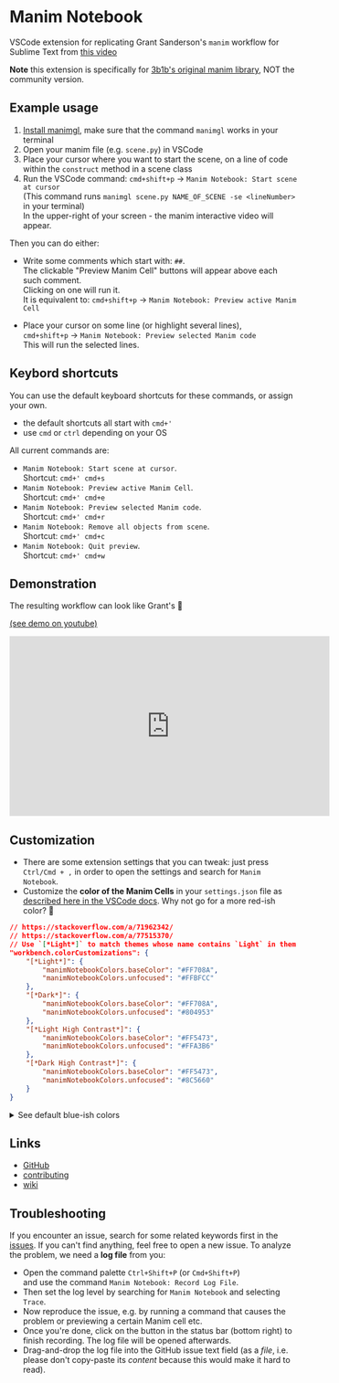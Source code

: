 # Manim Notebook

VSCode extension for replicating Grant Sanderson's `manim` workflow for Sublime Text from [this video](https://www.youtube.com/watch?v=rbu7Zu5X1zI)

**Note** this extension is specifically for [3b1b's original manim library](https://github.com/3b1b/manim), NOT the community version.


## Example usage

1. [Install manimgl](https://3b1b.github.io/manim/getting_started/installation.html), make sure that the command `manimgl` works in your terminal
2. Open your manim file (e.g. `scene.py`) in VSCode
3. Place your cursor where you want to start the scene, on a line of code within the `construct` method in a scene class
4. Run the VSCode command: `cmd+shift+p` -> `Manim Notebook: Start scene at cursor`  
    (This command runs `manimgl scene.py NAME_OF_SCENE -se <lineNumber>` in your terminal)  
    In the upper-right of your screen - the manim interactive video will appear.

Then you can do either:

- Write some comments which start with: `##`.  
    The clickable "Preview Manim Cell" buttons will appear above each such comment.  
    Clicking on one will run it.  
    It is equivalent to: `cmd+shift+p` -> `Manim Notebook: Preview active Manim Cell`

- Place your cursor on some line (or highlight several lines),  
    `cmd+shift+p` -> `Manim Notebook: Preview selected Manim code`  
    This will run the selected lines.


## Keybord shortcuts

You can use the default keyboard shortcuts for these commands, or assign your own.  

- the default shortcuts all start with `cmd+'`
- use `cmd` or `ctrl` depending on your OS

All current commands are:

- `Manim Notebook: Start scene at cursor`.  
    Shortcut: `cmd+' cmd+s`
- `Manim Notebook: Preview active Manim Cell`.  
    Shortcut: `cmd+' cmd+e`
- `Manim Notebook: Preview selected Manim code`.  
    Shortcut: `cmd+' cmd+r`
- `Manim Notebook: Remove all objects from scene`.  
    Shortcut: `cmd+' cmd+c`
- `Manim Notebook: Quit preview`.  
    Shortcut: `cmd+' cmd+w`


## Demonstration

The resulting workflow can look like Grant's 🥳

[(see demo on youtube)](https://www.youtube.com/watch?v=VaNHlFh0r5E)

<iframe width="560" height="315" src="https://www.youtube.com/embed/VaNHlFh0r5E?si=ClVdBSI1k_-mzKFr" title="YouTube video player" frameborder="0" allow="accelerometer; autoplay; clipboard-write; encrypted-media; gyroscope; picture-in-picture; web-share" referrerpolicy="strict-origin-when-cross-origin" allowfullscreen></iframe>


## Customization

- There are some extension settings that you can tweak: just press `Ctrl/Cmd + ,` in order to open the settings and search for `Manim Notebook`.
- Customize the **color of the Manim Cells** in your `settings.json` file as [described here in the VSCode docs](https://code.visualstudio.com/docs/getstarted/themes#_customize-a-color-theme). Why not go for a more red-ish color? 🎨


```json
// https://stackoverflow.com/a/71962342/
// https://stackoverflow.com/a/77515370/
// Use `[*Light*]` to match themes whose name contains `Light` in them.
"workbench.colorCustomizations": {
    "[*Light*]": {
        "manimNotebookColors.baseColor": "#FF708A",
        "manimNotebookColors.unfocused": "#FFBFCC"
    },
    "[*Dark*]": {
        "manimNotebookColors.baseColor": "#FF708A",
        "manimNotebookColors.unfocused": "#804953"
    },
    "[*Light High Contrast*]": {
        "manimNotebookColors.baseColor": "#FF5473",
        "manimNotebookColors.unfocused": "#FFA3B6"
    },
    "[*Dark High Contrast*]": {
        "manimNotebookColors.baseColor": "#FF5473",
        "manimNotebookColors.unfocused": "#8C5660"
    }
}
```

<details>

<summary>See default blue-ish colors</summary>

```json
// https://stackoverflow.com/a/71962342/
// https://stackoverflow.com/a/77515370/
// Use `[*Light*]` to match themes whose name contains `Light` in them.
"workbench.colorCustomizations": {
    "[*Light*]": {
        "manimNotebookColors.baseColor": "#2B7BD6",
        "manimNotebookColors.unfocused": "#DCE9F7"
    },
    "[*Dark*]": {
        "manimNotebookColors.baseColor": "#64A4ED",
        "manimNotebookColors.unfocused": "#39506B"
    },
    "[*Light High Contrast*]": {
        "manimNotebookColors.baseColor": "#216CC2",
        "manimNotebookColors.unfocused": "#C3DDF7"
    },
    "[*Dark High Contrast*]": {
        "manimNotebookColors.baseColor": "#75B6FF",
        "manimNotebookColors.unfocused": "#3C5878"
    }
}
```

</details>


## Links

- [GitHub](https://github.com/bhoov/manim-notebook)
- [contributing](https://github.com/bhoov/manim-notebook/blob/main/CONTRIBUTING.md)
- [wiki](https://github.com/bhoov/manim-notebook/wiki)


## Troubleshooting

If you encounter an issue, search for some related keywords first in the [issues](https://github.com/bhoov/manim-notebook/issues). If you can't find anything, feel free to open a new issue. To analyze the problem, we need a **log file** from you:

- Open the command palette `Ctrl+Shift+P` (or `Cmd+Shift+P`)<br>and use the command `Manim Notebook: Record Log File`.
- Then set the log level by searching for `Manim Notebook` and selecting `Trace`.
- Now reproduce the issue, e.g. by running a command that causes the problem or previewing a certain Manim cell etc.
- Once you're done, click on the button in the status bar (bottom right) to finish recording. The log file will be opened afterwards.
- Drag-and-drop the log file into the GitHub issue text field (as a _file_, i.e. please don't copy-paste its _content_ because this would make it hard to read).
